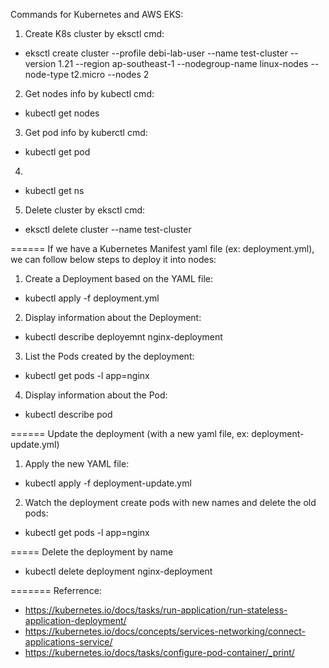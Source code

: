 Commands for Kubernetes and AWS EKS:
1. Create K8s cluster by eksctl cmd:
  - eksctl create cluster --profile debi-lab-user --name test-cluster --version 1.21 --region ap-southeast-1 --nodegroup-name linux-nodes --node-type t2.micro --nodes 2

2. Get nodes info by kubectl cmd:
  - kubectl get nodes

3. Get pod info by kuberctl cmd:
  - kubectl get pod

4.
  - kubectl get ns

5. Delete cluster by eksctl cmd:
  - eksctl delete cluster --name test-cluster

======
If we have a Kubernetes Manifest yaml file (ex: deployment.yml), we can follow below steps to deploy it into nodes:

1. Create a Deployment based on the YAML file:
  - kubectl apply -f deployment.yml

2. Display information about the Deployment:
  - kubectl describe deployemnt nginx-deployment

3. List the Pods created by the deployment:
  - kubectl get pods -l app=nginx

4. Display information about the Pod:
  - kubectl describe pod <pod-name>

======
Update the deployment (with a new yaml file, ex: deployment-update.yml)

1. Apply the new YAML file:
  - kubectl apply -f deployment-update.yml

2. Watch the deployment create pods with new names and delete the old pods:
  - kubectl get pods -l app=nginx

=====
Delete the deployment by name
  - kubectl delete deployment nginx-deployment

=======
Referrence:
- https://kubernetes.io/docs/tasks/run-application/run-stateless-application-deployment/
- https://kubernetes.io/docs/concepts/services-networking/connect-applications-service/
- https://kubernetes.io/docs/tasks/configure-pod-container/_print/

